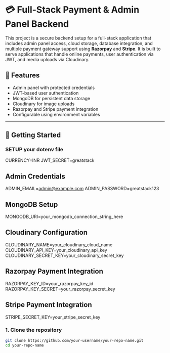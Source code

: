 # 💳 Full-Stack Payment & Admin Panel Backend

This project is a secure backend setup for a full-stack application that includes admin panel access, cloud storage, database integration, and multiple payment gateway support using **Razorpay** and **Stripe**. It is built to serve applications that handle online payments, user authentication via JWT, and media uploads via Cloudinary.

## 🔧 Features

- Admin panel with protected credentials
- JWT-based user authentication
- MongoDB for persistent data storage
- Cloudinary for image uploads
- Razorpay and Stripe payment integration
- Configurable using environment variables

---

## 🚀 Getting Started

### SETUP your dotenv file 

CURRENCY=INR
JWT_SECRET=greatstack

## Admin Credentials
ADMIN_EMAIL=admin@example.com
ADMIN_PASSWORD=greatstack123

## MongoDB Setup
MONGODB_URI=your_mongodb_connection_string_here

## Cloudinary Configuration
CLOUDINARY_NAME=your_cloudinary_cloud_name
CLOUDINARY_API_KEY=your_cloudinary_api_key
CLOUDINARY_SECRET_KEY=your_cloudinary_secret_key

## Razorpay Payment Integration
RAZORPAY_KEY_ID=your_razorpay_key_id
RAZORPAY_KEY_SECRET=your_razorpay_secret_key

## Stripe Payment Integration
STRIPE_SECRET_KEY=your_stripe_secret_key




### 1. Clone the repository

```bash
git clone https://github.com/your-username/your-repo-name.git
cd your-repo-name




